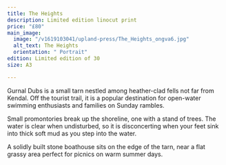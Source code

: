 ```yaml
---
title: The Heights
description: Limited edition linocut print
price: "£80"
main_image:
  image: "/v1619103041/upland-press/The_Heights_ongva6.jpg"
  alt_text: The Heights
  orientation: " Portrait"
edition: Limited edition of 30
size: A3

---
```

Gurnal Dubs is a small tarn nestled among heather-clad fells not far from Kendal. Off the tourist trail, it is a popular destination for open-water swimming enthusiasts and families on Sunday rambles. 

Small promontories break up the shoreline, one with a stand of trees. The water is clear when undisturbed, so it is disconcerting when your feet sink into thick soft mud as you step into the water. 

A solidly built stone boathouse sits on the edge of the tarn, near a flat grassy area perfect for picnics on warm summer days.